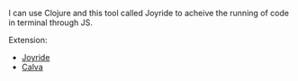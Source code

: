 I can use Clojure and this tool called Joyride to acheive the running of code in terminal through JS.

Extension:
- [Joyride](https://github.com/BetterThanTomorrow/joyride)
- [Calva](https://calva.io/getting-started/)